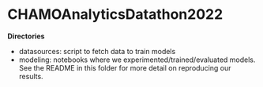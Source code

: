 # CHAMOAnalyticsDatathon2022

**Directories**
- datasources: script to fetch data to train models
- modeling: notebooks where we experimented/trained/evaluated models. See the README in this folder for more detail on reproducing our results.